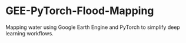 # GEE-PyTorch-Flood-Mapping
Mapping water using Google Earth Engine and PyTorch to simplify deep learning workflows.
